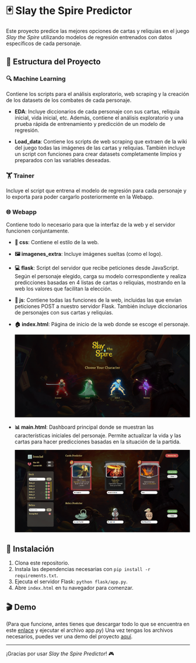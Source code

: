 # 🃏 Slay the Spire Predictor

Este proyecto predice las mejores opciones de cartas y reliquias en el juego *Slay the Spire* utilizando modelos de regresión entrenados con datos específicos de cada personaje.

## 📂 Estructura del Proyecto

### 🔍 Machine Learning
Contiene los scripts para el análisis exploratorio, web scraping y la creación de los datasets de los combates de cada personaje.

- **EDA**: Incluye diccionarios de cada personaje con sus cartas, reliquia inicial, vida inicial, etc. Además, contiene el análisis exploratorio y una prueba rápida de entrenamiento y predicción de un modelo de regresión.
  
- **Load_data**: Contiene los scripts de web scraping que extraen de la wiki del juego todas las imágenes de las cartas y reliquias. También incluye un script con funciones para crear datasets completamente limpios y preparados con las variables deseadas.

### 🏋️ Trainer
Incluye el script que entrena el modelo de regresión para cada personaje y lo exporta para poder cargarlo posteriormente en la Webapp.

### 🌐 Webapp
Contiene todo lo necesario para que la interfaz de la web y el servidor funcionen conjuntamente.

- **🎨 css**: Contiene el estilo de la web.
  
- **🖼️ imagenes_extra**: Incluye imágenes sueltas (como el logo).

- **💻 flask**: Script del servidor que recibe peticiones desde JavaScript. Según el personaje elegido, carga su modelo correspondiente y realiza predicciones basadas en 4 listas de cartas o reliquias, mostrando en la web los valores que facilitan la elección.

- **📜 js**: Contiene todas las funciones de la web, incluidas las que envían peticiones POST a nuestro servidor Flask. También incluye diccionarios de personajes con sus cartas y reliquias.

- **🏠 index.html**: Página de inicio de la web donde se escoge el personaje.

  ![Captura de pantalla de index.html](./WebApp/imagenes_extra/index_image.png)

- **📊 main.html**: Dashboard principal donde se muestran las características iniciales del personaje. Permite actualizar la vida y las cartas para hacer predicciones basadas en la situación de la partida.

  ![Captura de pantalla de main.html](./WebApp/imagenes_extra/main_image.png)

## 🚀 Instalación

1. Clona este repositorio.
2. Instala las dependencias necesarias con `pip install -r requirements.txt`.
3. Ejecuta el servidor Flask: `python flask/app.py`.
4. Abre `index.html` en tu navegador para comenzar.

## 🎬 Demo

(Para que funcione, antes tienes que descargar todo lo que se encuentra en este [enlace]([https://drive.google.com/drive/folders/1M2ZNTsTnOEzqEcOLdyMrnvnXELKaMFMp](https://drive.google.com/drive/folders/1Mwjcs4cMMV7hT14UV3fOFhVuX-5L6Mgh?usp=sharing)) y ejecutar el archivo app.py)
Una vez tengas los archivos necesarios, puedes ver una demo del proyecto [aquí](https://slaythespirepredictordemo.on.drv.tw/SlayTheSpirePredictorDemo/WebApp/index.html).

---

¡Gracias por usar *Slay the Spire Predictor*! 🎮

